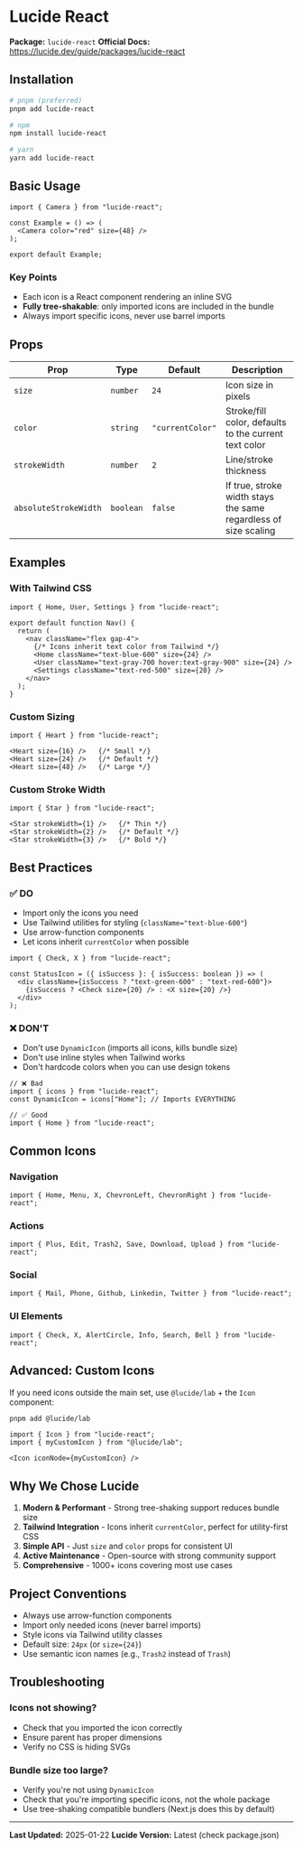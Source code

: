 # Lucide React

**Package:** `lucide-react`
**Official Docs:** https://lucide.dev/guide/packages/lucide-react

## Installation

```bash
# pnpm (preferred)
pnpm add lucide-react

# npm
npm install lucide-react

# yarn
yarn add lucide-react
```

## Basic Usage

```tsx
import { Camera } from "lucide-react";

const Example = () => (
  <Camera color="red" size={48} />
);

export default Example;
```

### Key Points
- Each icon is a React component rendering an inline SVG
- **Fully tree-shakable**: only imported icons are included in the bundle
- Always import specific icons, never use barrel imports

## Props

| Prop | Type | Default | Description |
|------|------|---------|-------------|
| `size` | `number` | `24` | Icon size in pixels |
| `color` | `string` | `"currentColor"` | Stroke/fill color, defaults to the current text color |
| `strokeWidth` | `number` | `2` | Line/stroke thickness |
| `absoluteStrokeWidth` | `boolean` | `false` | If true, stroke width stays the same regardless of size scaling |

## Examples

### With Tailwind CSS

```tsx
import { Home, User, Settings } from "lucide-react";

export default function Nav() {
  return (
    <nav className="flex gap-4">
      {/* Icons inherit text color from Tailwind */}
      <Home className="text-blue-600" size={24} />
      <User className="text-gray-700 hover:text-gray-900" size={24} />
      <Settings className="text-red-500" size={20} />
    </nav>
  );
}
```

### Custom Sizing

```tsx
import { Heart } from "lucide-react";

<Heart size={16} />   {/* Small */}
<Heart size={24} />   {/* Default */}
<Heart size={48} />   {/* Large */}
```

### Custom Stroke Width

```tsx
import { Star } from "lucide-react";

<Star strokeWidth={1} />   {/* Thin */}
<Star strokeWidth={2} />   {/* Default */}
<Star strokeWidth={3} />   {/* Bold */}
```

## Best Practices

### ✅ DO
- Import only the icons you need
- Use Tailwind utilities for styling (`className="text-blue-600"`)
- Use arrow-function components
- Let icons inherit `currentColor` when possible

```tsx
import { Check, X } from "lucide-react";

const StatusIcon = ({ isSuccess }: { isSuccess: boolean }) => (
  <div className={isSuccess ? "text-green-600" : "text-red-600"}>
    {isSuccess ? <Check size={20} /> : <X size={20} />}
  </div>
);
```

### ❌ DON'T
- Don't use `DynamicIcon` (imports all icons, kills bundle size)
- Don't use inline styles when Tailwind works
- Don't hardcode colors when you can use design tokens

```tsx
// ❌ Bad
import { icons } from "lucide-react";
const DynamicIcon = icons["Home"]; // Imports EVERYTHING

// ✅ Good
import { Home } from "lucide-react";
```

## Common Icons

### Navigation
```tsx
import { Home, Menu, X, ChevronLeft, ChevronRight } from "lucide-react";
```

### Actions
```tsx
import { Plus, Edit, Trash2, Save, Download, Upload } from "lucide-react";
```

### Social
```tsx
import { Mail, Phone, Github, Linkedin, Twitter } from "lucide-react";
```

### UI Elements
```tsx
import { Check, X, AlertCircle, Info, Search, Bell } from "lucide-react";
```

## Advanced: Custom Icons

If you need icons outside the main set, use `@lucide/lab` + the `Icon` component:

```bash
pnpm add @lucide/lab
```

```tsx
import { Icon } from "lucide-react";
import { myCustomIcon } from "@lucide/lab";

<Icon iconNode={myCustomIcon} />
```

## Why We Chose Lucide

1. **Modern & Performant** - Strong tree-shaking support reduces bundle size
2. **Tailwind Integration** - Icons inherit `currentColor`, perfect for utility-first CSS
3. **Simple API** - Just `size` and `color` props for consistent UI
4. **Active Maintenance** - Open-source with strong community support
5. **Comprehensive** - 1000+ icons covering most use cases

## Project Conventions

- Always use arrow-function components
- Import only needed icons (never barrel imports)
- Style icons via Tailwind utility classes
- Default size: `24px` (or `size={24}`)
- Use semantic icon names (e.g., `Trash2` instead of `Trash`)

## Troubleshooting

### Icons not showing?
- Check that you imported the icon correctly
- Ensure parent has proper dimensions
- Verify no CSS is hiding SVGs

### Bundle size too large?
- Verify you're not using `DynamicIcon`
- Check that you're importing specific icons, not the whole package
- Use tree-shaking compatible bundlers (Next.js does this by default)

---

**Last Updated:** 2025-01-22
**Lucide Version:** Latest (check package.json)
